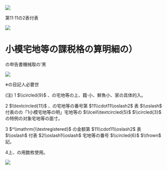 ![](https://www.nta.go.jp/tmp/936ab49d-6c3f-46cc-98b6-ac95f37a82dd/images/bddba32e14efa34f5b86ddad4919c5e8b037e25358405ffde6b4df87e85a7c57.jpg)

第11·11の2表付表

![](https://www.nta.go.jp/tmp/936ab49d-6c3f-46cc-98b6-ac95f37a82dd/images/cdc217a81cf72183af8ffb515c030ee062bfab7971cf41447ab01efdd603a45a.jpg)

# 小模宅地等の課税格の算明細の）

の申告書機械取の’黑

![](https://www.nta.go.jp/tmp/936ab49d-6c3f-46cc-98b6-ac95f37a82dd/images/e055aec2d56f55a8de041edec02018c6bff582c857f60d1a288043bdc305fa2d.jpg)

※の目記人必要世

(注) 1 $\\circled{9}$ 、の宅地等の上、籍·小、鮮魚小、家の具体的入。

2 $\\textcircled{11}$ 、の宅地等の番号第 $11\\cdot11\\oslash2$ 表 $\\oslash$ 付表のの「1小模宅地等の明」宅地等の $\\lceil\\textcircled{5}$ $\\circled{3}$ の特例の对象宅地等の面寸。

3 $^\\mathrm{\\textregistered}$ の金额第 $11\\cdot11\\oslash2$ 表 $\\oslash$ 付表 $2\\oslash1\\oslash$ 宅地等の番号 $\\circled{6}$ $\\frown$ 記。

4上、の用数枚使用。

![](https://www.nta.go.jp/tmp/936ab49d-6c3f-46cc-98b6-ac95f37a82dd/images/37dc88d705f6e3f064896d935a809c67baf0a8b4d3e4c37f33823c66311b74ce.jpg)